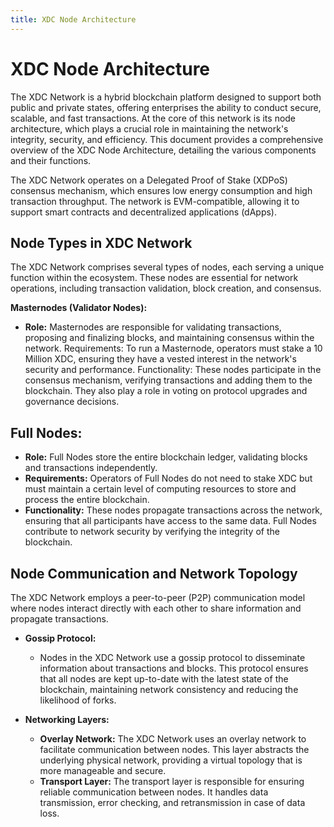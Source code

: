```yaml
---
title: XDC Node Architecture
---
```


# XDC Node Architecture

The XDC Network is a hybrid blockchain platform designed to support both public and private states, offering enterprises the ability to conduct secure, scalable, and fast transactions. At the core of this network is its node architecture, which plays a crucial role in maintaining the network's integrity, security, and efficiency. This document provides a comprehensive overview of the XDC Node Architecture, detailing the various components and their functions.

The XDC Network operates on a Delegated Proof of Stake (XDPoS) consensus mechanism, which ensures low energy consumption and high transaction throughput. The network is EVM-compatible, allowing it to support smart contracts and decentralized applications (dApps).

## Node Types in XDC Network

The XDC Network comprises several types of nodes, each serving a unique function within the ecosystem. These nodes are essential for network operations, including transaction validation, block creation, and consensus.

**Masternodes (Validator Nodes):**

- **Role:** Masternodes are responsible for validating transactions, proposing and finalizing blocks, and maintaining consensus within the network.
Requirements: To run a Masternode, operators must stake a 10 Million XDC, ensuring they have a vested interest in the network's security and performance.
Functionality: These nodes participate in the consensus mechanism, verifying transactions and adding them to the blockchain. They also play a role in voting on protocol upgrades and governance decisions.

## Full Nodes:
- **Role:** Full Nodes store the entire blockchain ledger, validating blocks and transactions independently.
- **Requirements:** Operators of Full Nodes do not need to stake XDC but must maintain a certain level of computing resources to store and process the entire blockchain.
- **Functionality:** These nodes propagate transactions across the network, ensuring that all participants have access to the same data. Full Nodes contribute to network security by verifying the integrity of the blockchain.

## Node Communication and Network Topology

The XDC Network employs a peer-to-peer (P2P) communication model where nodes interact directly with each other to share information and propagate transactions.

* **Gossip Protocol:** 
    - Nodes in the XDC Network use a gossip protocol to disseminate information about transactions and blocks. This protocol ensures that all nodes are kept up-to-date with the latest state of the blockchain, maintaining network consistency and reducing the likelihood of forks.

* **Networking Layers:**
    - **Overlay Network:** The XDC Network uses an overlay network to facilitate communication between nodes. This layer abstracts the underlying physical network, providing a virtual topology that is more manageable and secure.
    - **Transport Layer:** The transport layer is responsible for ensuring reliable communication between nodes. It handles data transmission, error checking, and retransmission in case of data loss.





